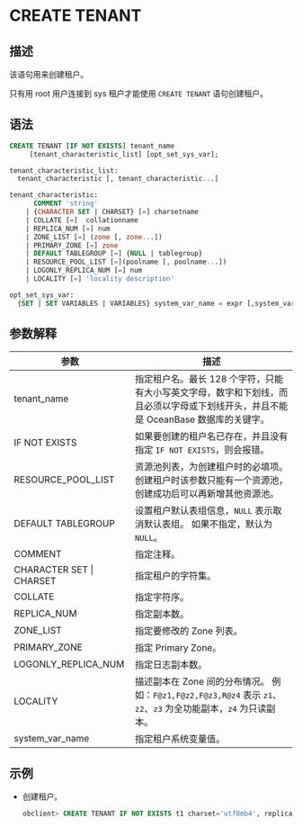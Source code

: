 # CREATE TENANT

## 描述

该语句用来创建租户。

只有用 root 用户连接到 sys 租户才能使用 `CREATE TENANT` 语句创建租户。

## 语法

```sql
CREATE TENANT [IF NOT EXISTS] tenant_name 
     [tenant_characteristic_list] [opt_set_sys_var];

tenant_characteristic_list: 
  tenant_characteristic [, tenant_characteristic...]

tenant_characteristic: 
      COMMENT 'string'  
    | {CHARACTER SET | CHARSET} [=] charsetname 
    | COLLATE [=]  collationname
    | REPLICA_NUM [=] num 
    | ZONE_LIST [=] (zone [, zone...]) 
    | PRIMARY_ZONE [=] zone  
    | DEFAULT TABLEGROUP [=] {NULL | tablegroup}
    | RESOURCE_POOL_LIST [=](poolname [, poolname...])
    | LOGONLY_REPLICA_NUM [=] num
    | LOCALITY [=] 'locality description'

opt_set_sys_var:
  {SET | SET VARIABLES | VARIABLES} system_var_name = expr [,system_var_name = expr] ...
```

## 参数解释

|          **参数**          |                     **描述**                      |
|--------------------------|-------------------------------------------------------------------------------------------------------------------------------------------------|
| tenant_name              | 指定租户名。最长 128 个字符，只能有大小写英文字母，数字和下划线，而且必须以字母或下划线开头，并且不能是 OceanBase 数据库的关键字。                       |
| IF NOT EXISTS            | 如果要创建的租户名已存在，并且没有指定 `IF NOT EXISTS`，则会报错。       |
| RESOURCE_POOL_LIST       | 资源池列表，为创建租户时的必填项。创建租户时该参数只能有一个资源池，创建成功后可以再新增其他资源池。         |
| DEFAULT TABLEGROUP       | 设置租户默认表组信息，`NULL` 表示取消默认表组。 如果不指定，默认为 `NULL`。           |
| COMMENT                  | 指定注释。                   |
| CHARACTER SET \| CHARSET | 指定租户的字符集。               |
| COLLATE                  | 指定字符序。                  |
| REPLICA_NUM              | 指定副本数。                  |
| ZONE_LIST                | 指定要修改的 Zone 列表。         |
| PRIMARY_ZONE             | 指定 Primary Zone。        |
| LOGONLY_REPLICA_NUM      | 指定日志副本数。                |
| LOCALITY                 | 描述副本在 Zone 间的分布情况。 例如：`F@z1,F@z2,F@z3,R@z4` 表示 `z1`、`z2`、`z3` 为全功能副本，`z4` 为只读副本。                        |
| system_var_name          | 指定租户系统变量值。 |

## 示例

* 创建租户。

  ```sql
  obclient> CREATE TENANT IF NOT EXISTS t1 charset='utf8mb4', replica_num=1, zone_list=('zone1'), primary_zone='zone1', resource_pool_list=('pool1') set ob_tcp_invited_nodes='%';
  ```
